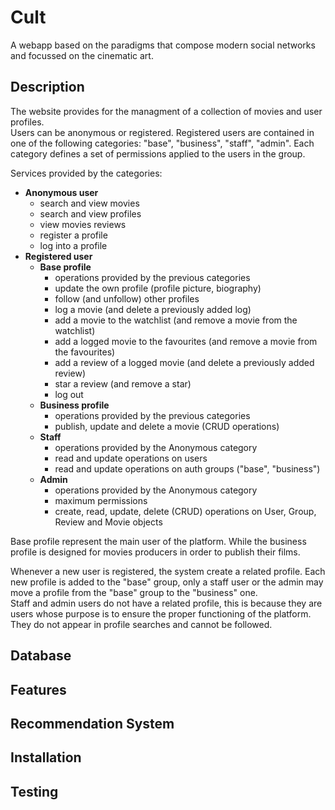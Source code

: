 # Cult
A webapp based on the paradigms that compose modern social networks and focussed on the cinematic art.

## Description
The website provides for the managment of a collection of movies and user profiles.  
Users can be anonymous or registered. Registered users are contained in one of the following categories:
"base", "business", "staff", "admin". Each category defines a set of permissions applied to the users in the group.

Services provided by the categories:
- **Anonymous user**
    - search and view movies
    - search and view profiles 
    - view movies reviews
    - register a profile
    - log into a profile
- **Registered user**
    - **Base profile**
        - operations provided by the previous categories
        - update the own profile (profile picture, biography)
        - follow (and unfollow) other profiles
        - log a movie (and delete a previously added log)
        - add a movie to the watchlist (and remove a movie from the watchlist)
        - add a logged movie to the favourites (and remove a movie from the favourites)
        - add a review of a logged movie (and delete a previously added review)
        - star a review (and remove a star)
        - log out
    - **Business profile**
        - operations provided by the previous categories
        - publish, update and delete a movie (CRUD operations)
    - **Staff**
        - operations provided by the Anonymous category
        - read and update operations on users
        - read and update operations on auth groups ("base", "business")
    - **Admin**
        - operations provided by the Anonymous category
        - maximum permissions
        - create, read, update, delete (CRUD) operations on User, Group, Review and Movie objects

Base profile represent the main user of the platform. While the business profile is designed for movies producers in order to publish their films.

Whenever a new user is registered, the system create a related profile. Each new profile is added to the "base" group, only a staff user or the admin may move a profile from the "base" group to the "business" one.  
Staff and admin users do not have a related profile, this is because they are users whose purpose is to ensure the proper functioning of the platform. They do not appear in profile searches and cannot be followed.

## Database
## Features
## Recommendation System
## Installation
## Testing
